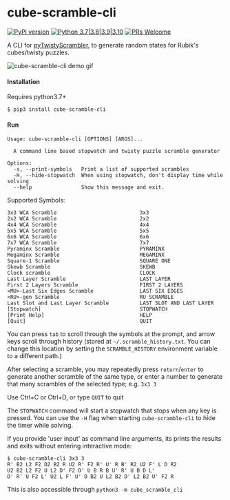 # cube-scramble-cli

[![PyPi version](https://img.shields.io/pypi/v/cube_scramble_cli.svg)](https://pypi.python.org/pypi/cube_scramble_cli) [![Python 3.7|3.8|3.9|3.10](https://img.shields.io/pypi/pyversions/cube_scramble_cli.svg)](https://pypi.python.org/pypi/cube_scramble_cli) [![PRs Welcome](https://img.shields.io/badge/PRs-welcome-brightgreen.svg?style=flat-square)](http://makeapullrequest.com)

A CLI for [pyTwistyScrambler](https://github.com/euphwes/pyTwistyScrambler), to generate random states for Rubik's cubes/twisty puzzles.

<img src="https://raw.githubusercontent.com/seanbreckenridge/cube-scramble-cli/master/.github/demo.gif" alt="cube-scramble-cli demo gif">

#### Installation

Requires python3.7+

`$ pip3 install cube-scramble-cli`

#### Run

```
Usage: cube-scramble-cli [OPTIONS] [ARGS]...

  A command line based stopwatch and twisty puzzle scramble generator

Options:
  -s, --print-symbols   Print a list of supported scrambles
  -H, --hide-stopwatch  When using stopwatch, don't display time while solving
  --help                Show this message and exit.
```

Supported Symbols:

```
3x3 WCA Scramble                           3x3
2x2 WCA Scramble                           2x2
4x4 WCA Scramble                           4x4
5x5 WCA Scramble                           5x5
6x6 WCA Scramble                           6x6
7x7 WCA Scramble                           7x7
Pyraminx Scramble                          PYRAMINX
Megaminx Scramble                          MEGAMINX
Square-1 Scramble                          SQUARE ONE
Skewb Scramble                             SKEWB
Clock scramble                             CLOCK
Last Layer Scramble                        LAST LAYER
First 2 Layers Scramble                    FIRST 2 LAYERS
<MU>-Last Six Edges Scramble               LAST SIX EDGES
<RU>-gen Scramble                          RU SCRAMBLE
Last Slot and Last Layer Scramble          LAST SLOT AND LAST LAYER
[Stopwatch]                                STOPWATCH
[Print Help]                               HELP
[Quit]                                     QUIT
```

You can press `tab` to scroll through the symbols at the prompt, and arrow keys scroll through history (stored at `~/.scramble_history.txt`. You can change this location by setting the `SCRAMBLE_HISTORY` environment variable to a different path.)

After selecting a scramble, you may repeatedly press `return`/`enter` to generate another scramble of the same type, or enter a number to generate that many scrambles of the selected type; e.g. `3x3 3`

Use Ctrl+C or Ctrl+D, or type `QUIT` to quit

The `STOPWATCH` command will start a stopwatch that stops when any key is pressed. You can use the `-H` flag when starting `cube-scramble-cli` to hide the timer while solving.

If you provide 'user input' as command line arguments, its prints the results and exits without entering interactive mode:

```
$ cube-scramble-cli 3x3 3
R' B2 L2 F2 D2 B2 R U2 R' F2 R' U' R B' R2 U2 F' L D R2
U2 B2 L2 F2 U L2 D' F2 D' U B R B U' R' U B D L'
D' R' U F2 L' U2 L F' U' D B2 U L2 B2 D' L2 B2 U' F2 R
```

This is also accessible through `python3 -m cube_scramble_cli`
